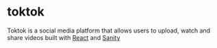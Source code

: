# toktok

Toktok is a social media platform that allows users to upload, watch and share videos built with [React](https://reactjs.org/) and [Sanity](https://www.sanity.io/)
